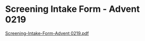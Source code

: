 # Screening Intake Form - Advent 0219

[Screening-Intake-Form-Advent 0219.pdf](Screening%20Intake%20Form%20-%20Advent%200219%2016416eea99b1489b8e9e4187cb1b5301/Screening-Intake-Form-Advent_0219.pdf)